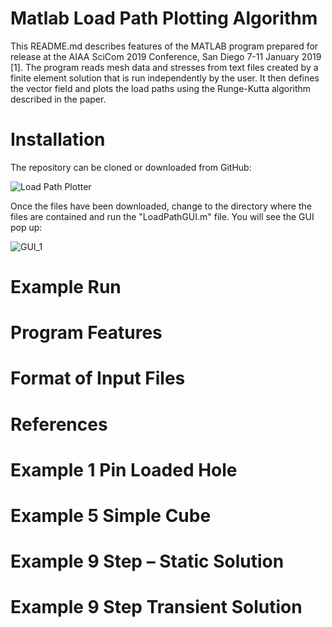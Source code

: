 # Matlab Load Path Plotting Algorithm

This README.md describes features of the MATLAB program prepared for release at the AIAA SciCom 2019 Conference, San Diego 7-11 January 2019 [1]. The program reads mesh data and stresses from text files created by a finite element solution that is run independently by the user. It then defines the vector field and plots the load paths using the Runge-Kutta algorithm described in the paper.

# Installation

The repository can be cloned or downloaded from GitHub:

![Load Path Plotter](https://github.com/GarthPearce/LoadPathMATLAB)

Once the files have been downloaded, change to the directory where the files are contained and run the &quot;LoadPathGUI.m&quot; file. You will see the GUI pop up:

![GUI_1](../markdown/img/gui1.png)

# Example Run

# Program Features

# Format of Input Files

# References

# Example 1  Pin Loaded Hole

# Example 5 Simple Cube

# Example 9 Step – Static Solution

# Example 9 Step Transient Solution